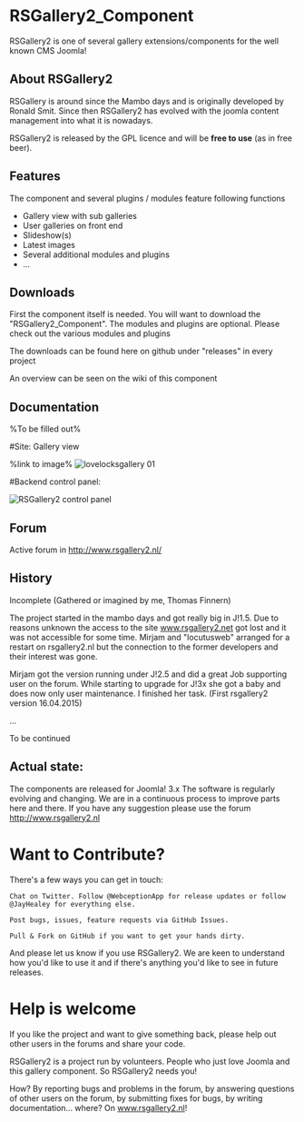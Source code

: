 # RSGallery2_Component
RSGallery2 is one of several gallery extensions/components for the well known CMS Joomla!

## About RSGallery2
RSGallery is around since the Mambo days and is originally developed by Ronald Smit. Since then RSGallery2 has evolved with the joomla content management into what it is nowadays.

RSGallery2 is released by the GPL licence and will be **free to use** (as in free beer).

## Features
The component and several plugins / modules feature following functions
* Gallery view with sub galleries
* User galleries on front end
* Slideshow(s)
* Latest images
* Several additional modules and plugins
* ...

## Downloads
First the component itself is needed. You will want to download the "RSGallery2_Component". The modules and plugins are optional. Please check out the various modules and plugins

The downloads can be found here on github under "releases" in every project

An overview can be seen on the wiki of this component


## Documentation

%To be filled out%



#Site: Gallery view

%link to image%
![lovelocksgallery 01](https://cloud.githubusercontent.com/assets/7040580/10307011/60de773e-6c2b-11e5-8008-1061454e6720.png)

#Backend control panel:

![RSGallery2 control panel](https://cloud.githubusercontent.com/assets/7040580/9760250/c666941c-56f3-11e5-88a3-b2fbb5abb55a.png)

## Forum

Active forum in http://www.rsgallery2.nl/


## History
Incomplete (Gathered or imagined by me, Thomas Finnern)

The project started in the mambo days and got really big in J!1.5. Due to reasons unknown the access to the site www.rsgallery2.net got lost and it was not accessible for some time. Mirjam and "locutusweb" arranged for a restart on rsgallery2.nl but the connection to the former developers and their interest was gone.

Mirjam got the version running under J!2.5 and did a great Job supporting user on the forum. While starting to upgrade for J!3x she got a baby and does now only user maintenance. I finished her task. (First rsgallery2 version 16.04.2015)

...

To be continued

## Actual state:
The components are released for Joomla! 3.x
The software is regularly evolving and changing.
We are in a continuous process to improve parts here and there.
If you have any suggestion please use the forum http://www.rsgallery2.nl


# Want to Contribute?

There's a few ways you can get in touch:

    Chat on Twitter. Follow @WebceptionApp for release updates or follow @JayHealey for everything else.

    Post bugs, issues, feature requests via GitHub Issues.

    Pull & Fork on GitHub if you want to get your hands dirty.

And please let us know if you use RSGallery2. We are keen to understand how you'd like to use it and if there's anything you'd like to see in future releases.

# Help is welcome

If you like the project and want to give something back, please help out other users in the forums and share your code.

RSGallery2 is a project run by volunteers. People who just love Joomla and this gallery component. So RSGallery2 needs you!

How? By reporting bugs and problems in the forum, by answering questions of other users on the forum, by submitting fixes for bugs, by writing documentation... where? On www.rsgallery2.nl!
